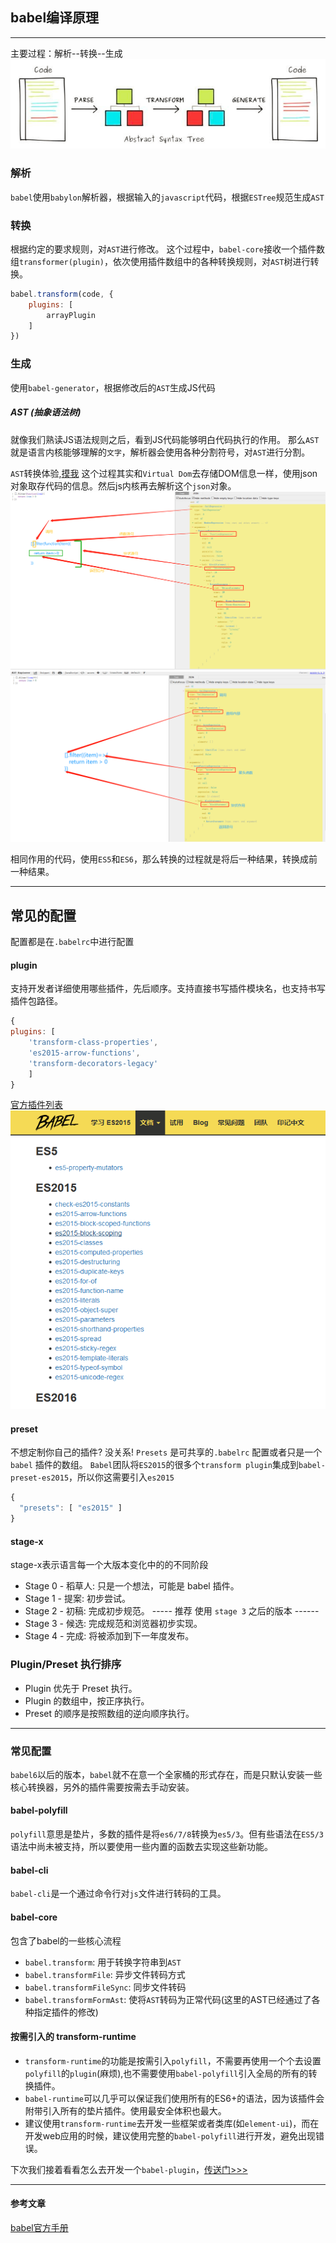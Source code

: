 ## babel编译原理
___
主要过程：解析--转换--生成
![babel_AST](../BLOG_ASSETS/babel_AST.png)


### 解析
`babel`使用`babylon`解析器，根据输入的`javascript`代码，根据`ESTree`规范生成`AST`

### 转换
根据约定的要求规则，对`AST`进行修改。
这个过程中，`babel-core`接收一个插件数组`transformer(plugin)`，依次使用插件数组中的各种转换规则，对`AST`树进行转换。
```js
babel.transform(code, {
    plugins: [
        arrayPlugin
    ]
})
```

### 生成
使用`babel-generator`，根据修改后的`AST`生成JS代码

##### AST (抽象语法树)
就像我们熟读JS语法规则之后，看到JS代码能够明白代码执行的作用。
那么`AST`就是语言内核能够理解的`文字`，解析器会使用各种分割符号，对`AST`进行分割。


`AST`转换体验,[摸我](astexplorer.net/)
这个过程其实和`Virtual Dom`去存储DOM信息一样，使用json对象取存代码的信息。然后js内核再去解析这个`json`对象。
![](../blog_assets/AST_transformer1.png)
![](../blog_assets/AST_transformer2.png)

相同作用的代码，使用`ES5`和`ES6`，那么转换的过程就是将后一种结果，转换成前一种结果。

___
## 常见的配置
配置都是在`.babelrc`中进行配置
#### plugin 
支持开发者详细使用哪些插件，先后顺序。支持直接书写插件模块名，也支持书写插件包路径。
```js
{
plugins: [
    'transform-class-properties',
    'es2015-arrow-functions',
    'transform-decorators-legacy'
    ]
}
```
[官方插件列表](https://www.babeljs.cn/docs/plugins/)
![](../blog_assets/babel_plugin.png)

#### preset 
不想定制你自己的插件? 没关系! `Presets` 是可共享的`.babelrc` 配置或者只是一个 `babel` 插件的数组。
`Babel`团队将`ES2015`的很多个`transform plugin`集成到`babel-preset-es2015`，所以你这需要引入`es2015`
```js
{
  "presets": [ "es2015" ]
}
```

#### stage-x
stage-x表示语言每一个大版本变化中的的不同阶段
* Stage 0 - 稻草人: 只是一个想法，可能是 babel 插件。
*   Stage 1 - 提案: 初步尝试。
*  Stage 2 - 初稿: 完成初步规范。
 -----   推荐 使用 `stage 3`  之后的版本 ------
*  Stage 3 - 候选: 完成规范和浏览器初步实现。
*   Stage 4 - 完成: 将被添加到下一年度发布。

### Plugin/Preset 执行排序
* Plugin 优先于 Preset 执行。
* Plugin 的数组中，按正序执行。
* Preset 的顺序是按照数组的逆向顺序执行。

___

### 常见配置
`babel6`以后的版本，`babel`就不在意一个全家桶的形式存在，而是只默认安装一些核心转换器，另外的插件需要按需去手动安装。
#### babel-polyfill
`polyfill`意思是垫片，多数的插件是将`es6/7/8`转换为`es5/3`。但有些语法在`ES5/3`语法中尚未被支持，所以要使用一些内置的函数去实现这些新功能。
#### babel-cli
`babel-cli`是一个通过命令行对`js`文件进行转码的工具。
#### babel-core
包含了babel的一些核心流程
* `babel.transform`: 用于转换字符串到`AST`
* `babel.transformFile`: 异步文件转码方式
* `babel.transformFileSync`: 同步文件转码
* `babel.transformFormAst`: 使将`AST`转码为正常代码(这里的AST已经通过了各种指定插件的修改)

#### 按需引入的 transform-runtime
* `transform-runtime`的功能是按需引入`polyfill`，不需要再使用一个个去设置`polyfill`的`plugin`(麻烦),也不需要使用`babel-polyfill`引入全局的所有的转换插件。
* `babel-runtime`可以几乎可以保证我们使用所有的ES6+的语法，因为该插件会附带引入所有的垫片插件。使用最安全体积也最大。
* 建议使用`transform-runtime`去开发一些框架或者类库(如`element-ui`)，而在开发web应用的时候，建议使用完整的`babel-polyfill`进行开发，避免出现错误。

下次我们接着看看怎么去开发一个`babel-plugin`，[传送门>>>](./babel_plugin_dev.md)
___
#### 参考文章
[babel官方手册](https://github.com/jamiebuilds/babel-handbook/blob/master/translations/zh-Hans/user-handbook.md)
